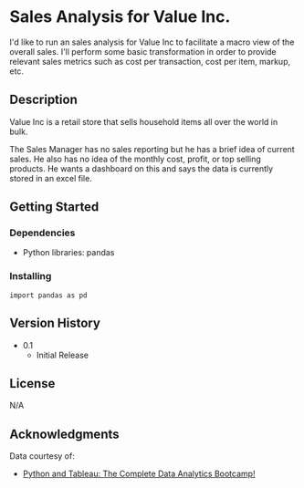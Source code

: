 # Sales Analysis for Value Inc.

I'd like to run an sales analysis for Value Inc to facilitate a macro view of the overall sales. I'll perform some basic transformation in order to provide relevant sales metrics such as cost per transaction, cost per item, markup, etc.

## Description

Value Inc is a retail store that sells household items all over the world in bulk.

The Sales Manager has no sales reporting but he has a brief idea of current sales. He also has no idea of the monthly cost, profit, or top selling products. He wants a dashboard on this and says the data is currently stored in an excel file.

## Getting Started

### Dependencies

* Python libraries: pandas

### Installing
```
import pandas as pd
```

## Version History

* 0.1
    * Initial Release

## License

N/A

## Acknowledgments

Data courtesy of: 
* [Python and Tableau: The Complete Data Analytics Bootcamp!](https://www.udemy.com/course/python-and-tableau-the-complete-data-analytics-bootcamp/)
